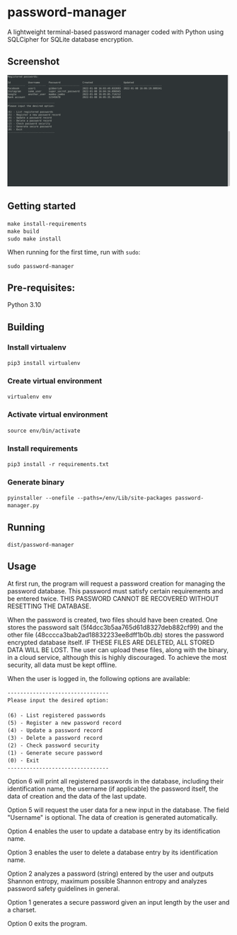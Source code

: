 # password-manager

A lightweight terminal-based password manager coded with Python using SQLCipher for SQLite database encryption.

## Screenshot

![screenshot](Screenshot.png)

## Getting started

`make install-requirements` <br>
`make build` <br>
`sudo make install` <br>

When running for the first time, run with `sudo`:

`sudo password-manager`

## Pre-requisites:

Python 3.10

## Building

### Install virtualenv

`pip3 install virtualenv`

### Create virtual environment

`virtualenv env`

### Activate virtual environment

`source env/bin/activate`

### Install requirements

`pip3 install -r requirements.txt`

### Generate binary

`pyinstaller --onefile --paths=/env/Lib/site-packages password-manager.py`

## Running

`dist/password-manager`

## Usage

At first run, the program will request a password creation for managing the password database. This password must satisfy certain requirements and be entered twice. THIS PASSWORD CANNOT BE RECOVERED WITHOUT RESETTING THE DATABASE.

When the password is created, two files should have been created. One stores the password salt (5f4dcc3b5aa765d61d8327deb882cf99) and the other file (48cccca3bab2ad18832233ee8dff1b0b.db) stores the password encrypted database itself. IF THESE FILES ARE DELETED, ALL STORED DATA WILL BE LOST. The user can upload these files, along with the binary, in a cloud service, although this is highly discouraged. To achieve the most security, all data must be kept offline.

When the user is logged in, the following options are available:

`--------------------------------` <br />
`Please input the desired option:` <br />
` ` <br />
`(6) - List registered passwords` <br />
`(5) - Register a new password record` <br />
`(4) - Update a password record` <br />
`(3) - Delete a password record` <br />
`(2) - Check password security` <br />
`(1) - Generate secure password` <br />
`(0) - Exit` <br />
`--------------------------------` <br />

Option 6 will print all registered passwords in the database, including their identification name, the username (if applicable) the password itself, the data of creation and the data of the last update.

Option 5 will request the user data for a new input in the database. The field "Username" is optional. The data of creation is generated automatically.

Option 4 enables the user to update a database entry by its identification name.

Option 3 enables the user to delete a database entry by its identification name.

Option 2 analyzes a password (string) entered by the user and outputs Shannon entropy, maximum possible Shannon entropy and analyzes password safety guidelines in general.

Option 1 generates a secure password given an input length by the user and a charset.

Option 0 exits the program.
